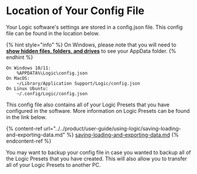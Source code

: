 # Location of Your Config File

Your Logic software's settings are stored in a config.json file. This config file can be found in the location below.

{% hint style="info" %}
On Windows, please note that you will need to [**show hidden files, folders, and drives**](https://support.microsoft.com/en-us/windows/view-hidden-files-and-folders-in-windows-97fbc472-c603-9d90-91d0-1166d1d9f4b5#WindowsVersion=Windows_10) to see your AppData folder.
{% endhint %}

```
On Windows 10/11:
    %APPDATA%\Logic\config.json
On MacOS:
    ~/Library/Application Support/Logic/config.json
On Linux Ubuntu:
    ~/.config/Logic/config.json
```

This config file also contains all of your Logic Presets that you have configured in the software. More information on Logic Presets can be found in the link below.

{% content-ref url="../../product/user-guide/using-logic/saving-loading-and-exporting-data.md" %}
[saving-loading-and-exporting-data.md](../../product/user-guide/using-logic/saving-loading-and-exporting-data.md)
{% endcontent-ref %}

You may want to backup your config file in case you wanted to backup all of the Logic Presets that you have created. This will also allow you to transfer all of your Logic Presets to another PC.
